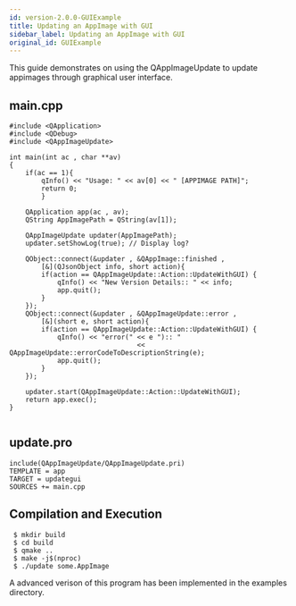 ```yaml
---
id: version-2.0.0-GUIExample
title: Updating an AppImage with GUI
sidebar_label: Updating an AppImage with GUI
original_id: GUIExample
---
```


This guide demonstrates on using the QAppImageUpdate to update appimages through 
graphical user interface.

## main.cpp

```
#include <QApplication>
#include <QDebug>
#include <QAppImageUpdate>

int main(int ac , char **av)
{
	if(ac == 1){
		qInfo() << "Usage: " << av[0] << " [APPIMAGE PATH]";
		return 0;	
        }
	
	QApplication app(ac , av);
 	QString AppImagePath = QString(av[1]);

	QAppImageUpdate updater(AppImagePath);
	updater.setShowLog(true); // Display log?
	
	QObject::connect(&updater , &QAppImage::finished ,
        [&](QJsonObject info, short action){
		if(action == QAppImageUpdate::Action::UpdateWithGUI) {
			qInfo() << "New Version Details:: " << info;
			app.quit();
		}
	});
	QObject::connect(&updater , &QAppImageUpdate::error ,
        [&](short e, short action){
		if(action == QAppImageUpdate::Action::UpdateWithGUI) {
			qInfo() << "error(" << e "):: "
                                << QAppImageUpdate::errorCodeToDescriptionString(e);
			app.quit();
		}
	});	

	updater.start(QAppImageUpdate::Action::UpdateWithGUI);
	return app.exec();
}
 
```

## update.pro

```
include(QAppImageUpdate/QAppImageUpdate.pri)
TEMPLATE = app
TARGET = updategui
SOURCES += main.cpp
```

## Compilation and Execution

```
 $ mkdir build
 $ cd build
 $ qmake ..
 $ make -j$(nproc)
 $ ./update some.AppImage
```

A advanced verison of this program has been implemented in the examples directory.
